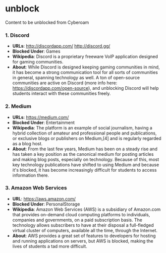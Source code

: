 # unblock
Content to be unblocked from Cyberoam

### 1. Discord
- **URLs**: http://discordapp.com/ http://discord.gg/
- **Blocked Under**: Games
- **Wikipedia**: Discord is a proprietary freeware VoIP application designed for gaming communities.
- **About**: While Discord is designed keeping gaming communities in mind, it has become a strong communication tool for all sorts of communities in general, spanning technology as well. A ton of open-source communities are active on Discord (more info here: https://discordapp.com/open-source), and unblocking Discord will help students interact with these communities freely.

### 2. Medium
- **URLs**: https://medium.com/
- **Blocked Under**: Entertainment
- **Wikipedia**: The platform is an example of social journalism, having a hybrid collection of amateur and professional people and publications, or exclusive blogs or publishers on Medium,[4] and is regularly regarded as a blog host.
- **About**: From the last few years, Medium has been on a steady rise and has taken a key position as the canonical medium for posting articles and making blog posts, especially on technology. Because of this, most key technology publications have shifted to using Medium and because it's blocked, it has become increasingly difficult for students to access information there.

### 3. Amazon Web Services
- **URL**: https://aws.amazon.com/
- **Blocked Under**: PersonalStorage
- **Wikipedia**: Amazon Web Services (AWS) is a subsidiary of Amazon.com that provides on-demand cloud computing platforms to individuals, companies and governments, on a paid subscription basis. The technology allows subscribers to have at their disposal a full-fledged virtual cluster of computers, available all the time, through the Internet.
- **About**: AWS provides a great set of features to developers for hosting and running applications on servers, but AWS is blocked, making the lives of students a tad more difficult.
